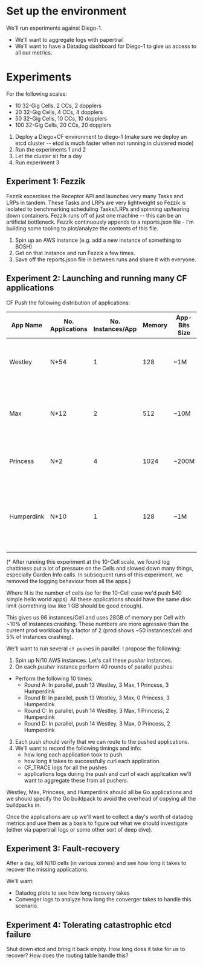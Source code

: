 # Set up the environment

We'll run experiments against Diego-1.
- We'll want to aggregate logs with papertrail
- We'll want to have a Datadog dashboard for Diego-1 to give us access to all our metrics.

# Experiments

For the following scales:
- 10 32-Gig Cells, 2 CCs, 2 dopplers
- 20 32-Gig Cells, 4 CCs, 4 dopplers
- 50 32-Gig Cells, 10 CCs, 10 dopplers
- 100 32-Gig Cells, 20 CCs, 20 dopplers

1. Deploy a Diego+CF environment to diego-1 (make sure we deploy an etcd cluster -- etcd is much faster when not running in clustered mode)
2. Run the experiments 1 and 2
3. Let the cluster sit for a day
4. Run experiment 3

## Experiment 1: Fezzik

Fezzik excercises the Receptor API and launches very many Tasks and LRPs in tandem.  These Tasks and LRPs are very lightweight so Fezzik is isolated to benchmarking scheduling Tasks/LRPs and spinning up/tearing down containers.  Fezzik runs off of just one machine -- this can be an artificial bottleneck.  Fezzik continuously appends to a reports.json file - I'm building some tooling to plot/analyze the contents of this file.

1. Spin up an AWS instance (e.g. add a new instance of something to BOSH)
2. Get on that instance and run Fezzik a few times.
3. Save off the reports.json file in between runs and share it with everyone.

## Experiment 2: Launching and running many CF applications

CF Push the following distribution of applications:

App Name | No. Applications | No. Instances/App | Memory | App-Bits Size | Details*
---------|------------------|-------------------|--------|---------------|-------
Westley | N*54 | 1 | 128 | ~1M | A simple Hello World application: not chatty (one log-line/second)
Max | N*12 | 2 | 512 | ~10M | An HA low-load microservice: moderately chatty logs (10 log-lines/second)
Princess | N*2  | 4 | 1024 | ~200M | Web application: very chatty (20 log-lines/second)
Humperdink | N*10 | 1 | 128 | ~1M | A perpetually crashing application (no logs).  This app should start, wait for 30 seconds, then crash.

(* After running this experiment at the 10-Cell scale, we found log chattiness put a lot of pressure on the Cells and slowed down many things, especially Garden Info calls.  In subsequent runs of this experiment, we removed the logging behaviour from all the apps.)

Where N is the number of cells (so for the 10-Cell case we'd push 540 simple hello world apps).  All these applications should have the same disk limit (something low like 1 GB should be good enough).

This gives us 96 instances/Cell and uses 28GB of memory per Cell with ~10% of instances crashing.  These numbers are more agressive than the current prod workload by a factor of 2 (prod shows ~50 instances/cell and 5% of instances crashing).

We'll want to run several `cf push`es in parallel.  I propose the following:

1. Spin up N/10 AWS instances.  Let's call these *pusher* instances.
2. On each *pusher* instance perform 40 rounds of parallel pushes:
  - Perform the following 10 times:
      - Round A: In parallel, push 13 Westley, 3 Max, 1 Princess, 3 Humperdink
      - Round B: In parallel, push 13 Westley, 3 Max, 0 Princess, 3 Humperdink
      - Round C: In parallel, push 14 Westley, 3 Max, 1 Princess, 2 Humperdink
      - Round D: In parallel, push 14 Westley, 3 Max, 0 Princess, 2 Humperdink
3. Each push should verify that we can route to the pushed applications.
4. We'll want to record the following timings and info:
   - how long each application took to push.
   - how long it takes to successfully curl each application.
   - CF_TRACE logs for all the pushes
   - applications logs during the push and curl of each application
   we'll want to aggregate these from all pushers.

Westley, Max, Princess, and Humperdink should all be Go applications and we should specify the Go buildpack to avoid the overhead of copying all the buildpacks in.

Once the applications are up we'll want to collect a day's worth of datadog metrics and use them as a basis to figure out what we should investigate (either via papertrail logs or some other sort of deep dive).

## Experiment 3: Fault-recovery

After a day, kill N/10 cells (in various zones) and see how long it takes to recover the missing applications.

We'll want:
- Datadog plots to see how long recovery takes
- Converger logs to analyze how long the converger takes to handle this scenario.

## Experiment 4: Tolerating catastrophic etcd failure

Shut down etcd and bring it back empty.  How long does it take for us to recover?  How does the routing table handle this?
